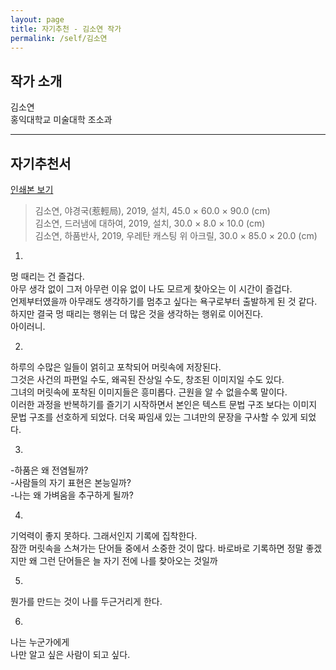 ```yaml
---
layout: page
title: 자기추천 - 김소연 작가
permalink: /self/김소연
---
```



## 작가 소개
김소연  
홍익대학교 미술대학 조소과  

------------------------


## 자기추천서
[인쇄본 보기](https://drive.google.com/open?id=19k7POuRrzJGc_-H_HYIfLo8qJr8lLpRE) 
  
    
    
> 김소연, 야경국(惹輕局), 2019, 설치, 45.0 × 60.0 × 90.0 (cm)   
> 김소연, 드러냄에 대하여, 2019, 설치, 30.0 × 8.0 × 10.0 (cm)   
> 김소연, 하품반사, 2019, 우레탄 캐스팅 위 아크릴, 30.0 × 85.0 × 20.0 (cm)    


1.
멍 때리는 건 즐겁다.  
아무 생각 없이 그저 아무런 이유 없이 나도 모르게 찾아오는 이 시간이 즐겁다.  
언제부터였을까 아무래도 생각하기를 멈추고 싶다는 욕구로부터 출발하게 된 것 같다.  
하지만 결국 멍 때리는 행위는 더 많은 것을 생각하는 행위로 이어진다.  
아이러니.

2.
하루의 수많은 일들이 얽히고 포착되어 머릿속에 저장된다.  
그것은 사건의 파편일 수도, 왜곡된 잔상일 수도, 창조된 이미지일 수도 있다.  
그녀의 머릿속에 포착된 이미지들은 흥미롭다. 근원을 알 수 없을수록 말이다.  
이러한 과정을 반복하기를 즐기기 시작하면서 본인은 텍스트 문법 구조 보다는 이미지 문법 구조를 선호하게 되었다. 더욱 짜임새 있는 그녀만의 문장을 구사할 수 있게 되었다.  

3.
-하품은 왜 전염될까?  
-사람들의 자기 표현은 본능일까?  
-나는 왜 가벼움을 추구하게 될까?  

4.
기억력이 좋지 못하다. 그래서인지 기록에 집착한다.  
잠깐 머릿속을 스쳐가는 단어들 중에서 소중한 것이 많다. 바로바로 기록하면 정말 좋겠지만 왜 그런 단어들은 늘 자기 전에 나를 찾아오는 것일까  

5.
뭔가를 만드는 것이 나를 두근거리게 한다.  

6.
나는 누군가에게  
나만 알고 싶은 사람이 되고 싶다.  
